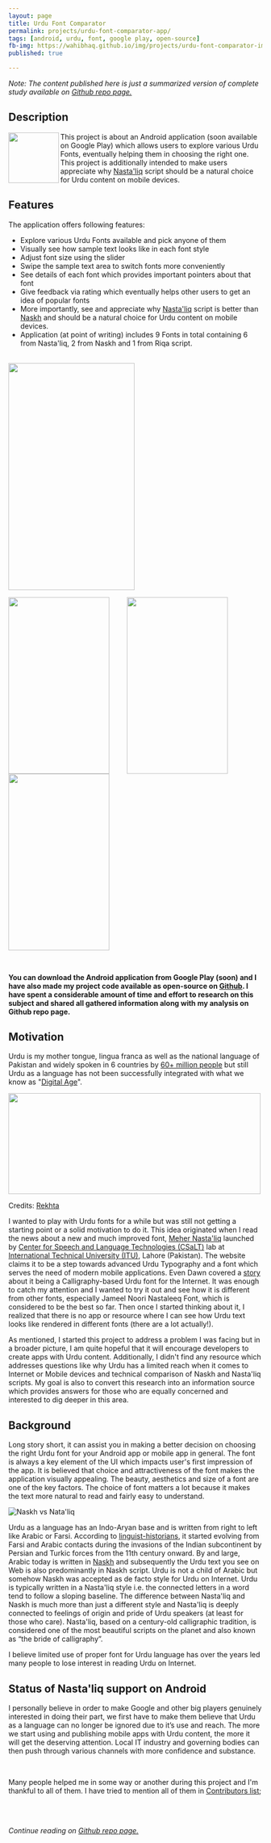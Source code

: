 ```yaml
---
layout: page  
title: Urdu Font Comparator
permalink: projects/urdu-font-comparator-app/
tags: [android, urdu, font, google play, open-source]  
fb-img: https://wahibhaq.github.io/img/projects/urdu-font-comparator-img.png
published: true

---
```



*Note: The content published here is just a summarized version of complete study available on [Github repo page.](https://github.com/wahibhaq/urdu-font-comparator-app)*


## Description


<img src="https://wahibhaq.github.io/img/projects/urdu-font-comparator-release-icon.png" width="100" height="100" align="left"> 


This project is about an Android application (soon available on Google Play) which allows users to explore various Urdu Fonts, eventually helping them in choosing the right one. This project is additionally intended to make users appreciate why [Nasta'liq](https://en.wikipedia.org/wiki/Nasta%CA%BFl%C4%ABq_script) script should be a natural choice for Urdu content on mobile devices.



## Features

The application offers following features: 

* Explore various Urdu Fonts available and pick anyone of them
* Visually see how sample text looks like in each font style
* Adjust font size using the slider 
* Swipe the sample text area to switch fonts more conveniently
* See details of each font which provides important pointers about that font
* Give feedback via rating which eventually helps other users to get an idea of popular fonts
* More importantly, see and appreciate why [Nasta'liq](https://en.wikipedia.org/wiki/Nasta%CA%BFl%C4%ABq_script) script is better than [Naskh](https://en.wikipedia.org/wiki/Naskh_(script)) and should be a natural choice for Urdu content on mobile devices. 
* Application (at point of writing) includes 9 Fonts in total containing 6 from Nasta'liq, 2 from Naskh and 1 from Riqa script.

<br>

<img src="https://media.giphy.com/media/xUOrvYu2MF4xXWGimQ/giphy.gif" width="250" height="450" align="middle"> 


<br>

<img src="https://wahibhaq.github.io/img/projects/urdu-app-screenshot-home.png" width="200" height="350" align="middle"> &nbsp; &nbsp; &nbsp; &nbsp;
<img src="https://wahibhaq.github.io/img/projects/urdu-app-screenshot-picker.png" width="200" height="350" align="middle"> 
&nbsp; &nbsp; &nbsp; &nbsp; 
<img src="https://wahibhaq.github.io/img/projects/urdu-app-screenshot-font-info.png" width="200" height="350" align="middle">

<br>

**You can download the Android application from Google Play (soon) and I have also made my project code available as open-source on [Github](https://github.com/wahibhaq/urdu-font-comparator-app). I have spent a considerable amount of time and effort to research on this subject and shared all gathered information along with my analysis on Github repo page.**


## Motivation

Urdu is my mother tongue, lingua franca as well as the national language of Pakistan and widely spoken in 6 countries by [60+ million people](http://mentalfloss.com/article/64594/proportional-map-worlds-largest-languages) but still Urdu as a language has not been successfully integrated with what we know as "[Digital Age](https://en.wikipedia.org/wiki/Information_Age)". 

<img src="https://i.imgur.com/9nw5ttS.png" width="500" height="200" align="middle">

Credits: [Rekhta](https://rekhta.org/couplets/saliiqe-se-havaaon-men-jo-khushbuu-ghol-sakte-hain-unknown-couplets?lang=ur)

I wanted to play with Urdu fonts for a while but was still not getting a starting point or a solid motivation to do it. This idea originated when I read the news about a new and much improved font, [Meher Nasta'liq](http://csalt.itu.edu.pk/urdufont/) launched by [Center for Speech and Language Technologies (CSaLT)](http://csalt.itu.edu.pk/) lab at [International Technical University (ITU)](http://itu.edu.pk/), Lahore (Pakistan). The website claims it to be a step towards advanced Urdu Typography and a font which serves the need of modern mobile applications. Even Dawn covered a [story](https://www.dawn.com/news/1313737) about it being a Calligraphy-based Urdu font for the Internet. It was enough to catch my attention and I wanted to try it out and see how it is different from other fonts, especially Jameel Noori Nastaleeq Font, which is considered to be the best so far. Then once I started thinking about it, I realized that there is no app or resource where I can see how Urdu text looks like rendered in different fonts (there are a lot actually!).

As mentioned, I started this project to address a problem I was facing but in a broader picture, I am quite hopeful that it will encourage developers to create apps with Urdu content. Additionally, I didn't find any resource which addresses questions like why Urdu has a limited reach when it comes to Internet or Mobile devices and technical comparison of Naskh and Nasta'liq scripts. My goal is also to convert this research into an information source which provides answers for those who are equally concerned and interested to dig deeper in this area.


## Background

Long story short, it can assist you in making a better decision on choosing the right Urdu font for your Android app or mobile app in general. The font is always a key element of the UI which impacts user's first impression of the app. It is believed that choice and attractiveness of the font makes the application visually appealing. The beauty, aesthetics and size of a font are one of the key factors. The choice of font matters a lot because it makes the text more natural to read and fairly easy to understand.

![Naskh vs Nata'liq](https://cdn-images-1.medium.com/max/1600/0*9Cxd8PX0UX1WiU8b.jpeg)

Urdu as a language has an Indo-Aryan base and is written from right to left like Arabic or Farsi. According to [linguist-historians](https://www.wdl.org/en/item/9700/), it started evolving from Farsi and Arabic contacts during the invasions of the Indian subcontinent by Persian and Turkic forces from the 11th century onward.
By and large, Arabic today is written in [Naskh](https://en.wikipedia.org/wiki/Naskh_(script)) and subsequently the Urdu text you see on Web is also predominantly in Naskh script. Urdu is not a child of Arabic but somehow Naskh was accepted as de facto style for Urdu on Internet. Urdu is typically written in a Nasta'liq style i.e. the connected letters in a word tend to follow a sloping baseline. The difference between Nasta'liq and Naskh is much more than just a different style and Nasta'liq is deeply connected to feelings of origin and pride of Urdu speakers (at least for those who care). Nasta'liq, based on a century-old calligraphic tradition, is considered one of the most beautiful scripts on the planet and also known as “the bride of calligraphy”. 

I believe limited use of proper font for Urdu language has over the years led many people to lose interest in reading Urdu on Internet. 

## Status of Nasta'liq support on Android

I personally believe in order to make Google and other big players genuinely interested in doing their part, we first have to make them believe that Urdu as a language can no longer be ignored due to it’s use and reach. The more we start using and publishing mobile apps with Urdu content, the more it will get the deserving attention. Local IT industry and governing bodies can then push through various channels with more confidence and substance. 

<br>

Many people helped me in some way or another during this project and I'm thankful to all of them. I have tried to mention all of them in [Contributors list](urdu-font-comparator-app/CONTRIBUTORS.md);

<br><br>

*Continue reading on [Github repo page.](https://github.com/wahibhaq/urdu-font-comparator-app)*


